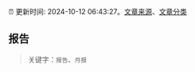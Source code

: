 :alarm_clock: 更新时间: 2024-10-12 06:43:27。[文章来源](/README.md)、[文章分类](/TAGS.md)

## 报告


> 关键字：`报告`、`月报`



